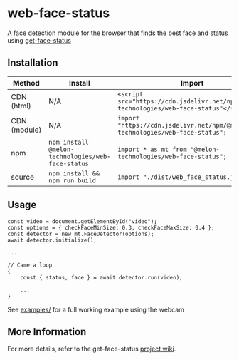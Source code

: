 # web-face-status

A face detection module for the browser that finds the best face and status using [get-face-status](https://github.com/Melon-Technologies/get-face-status)

## Installation

| Method           | Install                                           | Import                                                                                    |
| ---------------- | ------------------------------------------------- | ----------------------------------------------------------------------------------------- |
| CDN (html)       | N/A                                               | `<script src="https://cdn.jsdelivr.net/npm/@melon-technologies/web-face-status"</script>` |
| CDN (module)     | N/A                                               | `import "https://cdn.jsdelivr.net/npm/@melon-technologies/web-face-status";`              |
| npm              | `npm install @melon-technologies/web-face-status` | `import * as mt from "@melon-technologies/web-face-status";`                           |
| source           | `npm install && npm run build`                    | `import "./dist/web_face_status.js";`                                                     |

## Usage

```
const video = document.getElementById("video");
const options = { checkFaceMinSize: 0.3, checkFaceMaxSize: 0.4 };
const detector = new mt.FaceDetector(options);
await detector.initialize();

...

// Camera loop
{
    const { status, face } = await detector.run(video);

    ...
}
```

See [examples/](examples/) for a full working example using the webcam

## More Information

For more details, refer to the get-face-status [project wiki](https://github.com/Melon-Technologies/get-face-status/wiki).